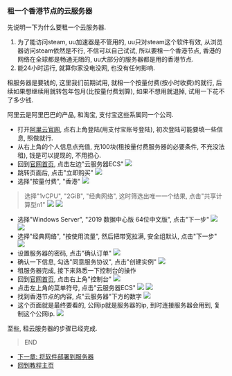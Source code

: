 ### 租一个香港节点的云服务器

先说明一下为什么要租一个云服务器.
1. 为了能访问steam, uu加速器是不管用的, uu只对steam这个软件有效, 从浏览器访问steam依然是不行, 不信可以自己试试, 所以要租一个香港节点, 香港的网络在全球都是畅通无阻的, uu大部分的服务器都是用的香港节点.
2. 能24小时运行, 就算你家没电没网, 也没有任何影响.

租服务器是要钱的, 这里我们前期试用, 就租一个按量付费(按小时收费)的就行, 后续如果想继续用就转包年包月(比按量付费划算), 如果不想用就退掉, 试用一下花不了多少钱.

阿里云是阿里巴巴的产品, 和淘宝, 支付宝这些系属同一个公司.
- 打开[阿里云官网](https://www.aliyun.com/?userCode=rn6hdbrz), 点右上角登陆(用支付宝账号登陆), 初次登陆可能要填一些信息, 照做就行.
- 从右上角的个人信息点充值, 充100块(租按量付费服务器的必要条件, 不充没法租), 钱是可以提现的, 不用担心.
- 回到[官网首页](https://www.aliyun.com/?userCode=rn6hdbrz), 点击左边"云服务器ECS"
![](https://github.com/farmer-person/pictures/blob/master/buff-delivery/24.png)
- 跳转页面后, 点击"立即购买"
![](https://github.com/farmer-person/pictures/blob/master/buff-delivery/25.png)
- 选择"按量付费", "香港"
![](https://github.com/farmer-person/pictures/blob/master/buff-delivery/27.png)
> 选择"1vCPU", "2GiB", "经典网络", 这时筛选出唯一一个结果, 点击"共享计算型n1"
![](https://github.com/farmer-person/pictures/blob/master/buff-delivery/28.png)
![](https://github.com/farmer-person/pictures/blob/master/buff-delivery/29.png)
- 选择"Windows Server", "2019 数据中心版 64位中文版", 点击"下一步"
![](https://github.com/farmer-person/pictures/blob/master/buff-delivery/30.png)
![](https://github.com/farmer-person/pictures/blob/master/buff-delivery/31.png)
- 选择"经典网络", "按使用流量", 然后把带宽拉满, 安全组默认, 点击"下一步"
![](https://github.com/farmer-person/pictures/blob/master/buff-delivery/32.png)
- 设置服务器的密码, 点击"确认订单"
![](https://github.com/farmer-person/pictures/blob/master/buff-delivery/33.png)
- 确认一下信息, 勾选"同意服务协议", 点击"创建实例"
![](https://github.com/farmer-person/pictures/blob/master/buff-delivery/34.png)
- 租服务器完成, 接下来熟悉一下控制台的操作
- 回到[官网首页](https://www.aliyun.com/?userCode=rn6hdbrz), 点击右上角"控制台"
![](https://github.com/farmer-person/pictures/blob/master/buff-delivery/35.png)
- 点击左上角的菜单符号, 点击"云服务器ECS"
![](https://github.com/farmer-person/pictures/blob/master/buff-delivery/36.png)
![](https://github.com/farmer-person/pictures/blob/master/buff-delivery/37.png)
- 找到香港节点的内容, 点"云服务器"下方的数字
![](https://github.com/farmer-person/pictures/blob/master/buff-delivery/38.png)
- 这个页面就是最终要看的, 公网ip就是服务器的ip, 到时连接服务器会用到, 复制这个公网ip.
![](https://github.com/farmer-person/pictures/blob/master/buff-delivery/39.png)

至些, 租云服务器的步骤已经完成.

> END
- [下一章: 将软件部署到服务器](./last.md)
- [回到教程主页](./index.md)
